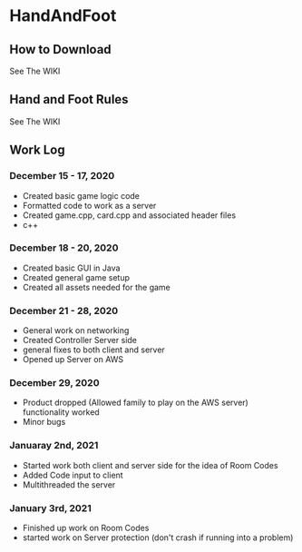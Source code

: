 # HandAndFoot

## How to Download

See The WIKI

## Hand and Foot Rules

See The WIKI

## Work Log

### December 15 - 17, 2020
+ Created basic game logic code
+ Formatted code to work as a server
+ Created game.cpp, card.cpp and associated header files
+ c++

### December 18 - 20, 2020
+ Created basic GUI in Java
+ Created general game setup
+ Created all assets needed for the game

### December 21 - 28, 2020
+ General work on networking
+ Created Controller Server side
+ general fixes to both client and server
+ Opened up Server on AWS

### December 29, 2020
+ Product dropped (Allowed family to play on the AWS server) functionality worked
+ Minor bugs

### Januaray 2nd, 2021
+ Started work both client and server side for the idea of Room Codes
+ Added Code input to client
+ Multithreaded the server

### January 3rd, 2021
+ Finished up work on Room Codes
+ started work on Server protection (don't crash if running into a problem)
